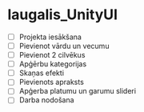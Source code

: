 # laugalis_UnityUI
- [ ] Projekta iesākšana
- [ ] Pievienot vārdu un vecumu
- [ ] Pievienot 2 cilvēkus
- [ ] Apģērbu kategorijas
- [ ] Skaņas efekti
- [ ] Pievienots apraksts
- [ ] Apģerba platumu un garumu slideri
- [ ] Darba nodošana
